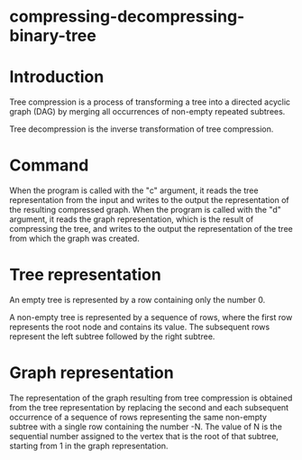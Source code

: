 # compressing-decompressing-binary-tree

# Introduction
Tree compression is a process of transforming a tree into a directed acyclic graph (DAG) by merging all occurrences of non-empty repeated subtrees.

Tree decompression is the inverse transformation of tree compression.

# Command
When the program is called with the "c" argument, it reads the tree representation from the input and writes to the output the representation of the resulting compressed graph.
When the program is called with the "d" argument, it reads the graph representation, which is the result of compressing the tree, and writes to the output the representation of the tree from which the graph was created.

# Tree representation
An empty tree is represented by a row containing only the number 0.

A non-empty tree is represented by a sequence of rows, where the first row represents the root node and contains its value. The subsequent rows represent the left subtree followed by the right subtree.

# Graph representation
The representation of the graph resulting from tree compression is obtained from the tree representation by replacing the second and each subsequent occurrence of a sequence of rows representing the same non-empty subtree with a single row containing the number -N. The value of N is the sequential number assigned to the vertex that is the root of that subtree, starting from 1 in the graph representation.
